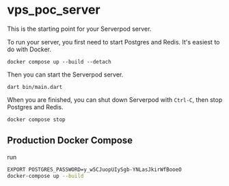 # vps_poc_server

This is the starting point for your Serverpod server.

To run your server, you first need to start Postgres and Redis. It's easiest to do with Docker.

    docker compose up --build --detach

Then you can start the Serverpod server.

    dart bin/main.dart

When you are finished, you can shut down Serverpod with `Ctrl-C`, then stop Postgres and Redis.

    docker compose stop


## Production Docker Compose

run 
```sh
EXPORT POSTGRES_PASSWORD=y_w5CJuopUIySgb-YNLasJkirWfBooeO
docker-compose up --build
``` 